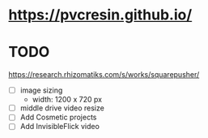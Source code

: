 # https://pvcresin.github.io/

# TODO

https://research.rhizomatiks.com/s/works/squarepusher/

-   [ ] image sizing
    -   width: 1200 x 720 px
-   [ ] middle drive video resize
-   [ ] Add Cosmetic projects
-   [ ] Add InvisibleFlick video
